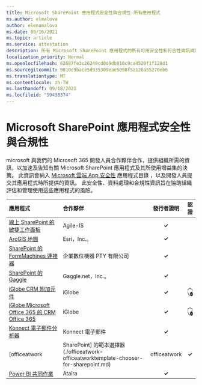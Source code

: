 ```yaml
---
title: Microsoft SharePoint 應用程式安全性與合規性-所有應用程式
ms.author: elmalova
author: elenamalova
ms.date: 09/16/2021
ms.topic: article
ms.service: attestation
description: 所有 Microsoft SharePoint 應用程式的所有可用安全性和符合性資訊資訊。
localization_priority: Normal
ms.openlocfilehash: 62687fe3c26249cd0d9db810c9ca4520f1f128d1
ms.sourcegitcommit: 9010c9bace5d935309eae5098f5a126a55270eb6
ms.translationtype: MT
ms.contentlocale: zh-TW
ms.lasthandoff: 09/18/2021
ms.locfileid: "59438374"
---
```

# <a name="microsoft-sharepoint-apps-security-and-compliance"></a>Microsoft SharePoint 應用程式安全性與合規性

microsoft 與我們的 Microsoft 365 開發人員合作夥伴合作，提供組織所需的資訊，以加速及告知有關 Microsoft SharePoint 應用程式及其所使用增益集的決策。 此資訊會納入 [Microsoft 雲端 App 安全性](https://www.microsoft.com/en-us/enterprise-mobility-security/cloud-app-security) 應用程式目錄 ，以及開發人員提交其應用程式時所提供的資訊。 此安全性、資料處理和合規性資訊旨在協助組織評估和管理使用這些應用程式的風險。

| **應用程式** | **合作夥伴** | **發行者證明** | **認證** |
|:--------|:------------|:----------------------:|:-------------:|
| [線上 SharePoint 的敏捷工作面板](./agile-is-task-board-for-sharepoint-online.md) | Agile-IS | **✓** |  |
| [ArcGIS 地圖](./esri-inc-arcgis-maps.md) | Esri，Inc.。 | **✓** |  |
| [SharePoint 的 FormMachines 連接器](./enterprise-digital-machines-pty-ltd-formmachines-connector-for-sharepoint.md) | 企業數位機器 PTY 有限公司 | **✓** |  |
| [SharePoint 的 Gaggle](./gagglenet-inc-gaggle-for-sharepoint.md) | Gaggle.net，Inc.。 | **✓** |  |
| [iGlobe CRM 附加元件](./iglobe-crm-add-ons.md) | iGlobe | **✓** | <img alt="Certified application badge" src="../media/certified-badge.png" height="25" width="25" /> |
| [iGlobe Microsoft Office 365 的 CRM Office 365](./iglobe-crm-office-365-for-microsoft.md) | iGlobe | **✓** | <img alt="Certified application badge" src="../media/certified-badge.png" height="25" width="25" /> |
| [Konnect 電子郵件分析器](./konnect-email-parser.md) | Konnect 電子郵件 | **✓** |  |
| [officeatwork | SharePoint] 的範本選擇器 (./officeatwork-officeatworktemplate-chooser-for-sharepoint.md)  | officeatwork | **✓** | <img alt="Certified application badge" src="../media/certified-badge.png" height="25" width="25" /> |
| [Power BI 共同作業](./ataira-power-bi-collaboration.md) | Ataira | **✓** |  |
